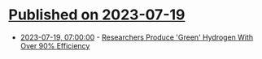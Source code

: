 # [Published on 2023-07-19](index.md)

* [2023-07-19, 07:00:00](https://science.slashdot.org/story/23/07/19/0016235/researchers-produce-green-hydrogen-with-over-90-efficiency?utm_source=rss1.0mainlinkanon&utm_medium=feed) - [Researchers Produce 'Green' Hydrogen With Over 90% Efficiency](https://science.slashdot.org/story/23/07/19/0016235/researchers-produce-green-hydrogen-with-over-90-efficiency?utm_source=rss1.0mainlinkanon&utm_medium=feed)
